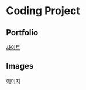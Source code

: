 # Coding Project

## Portfolio

[사이트](https://rm-coding-portfolio.netlify.app/)

## Images

[이미지](https://rm-coding-images.netlify.app)
